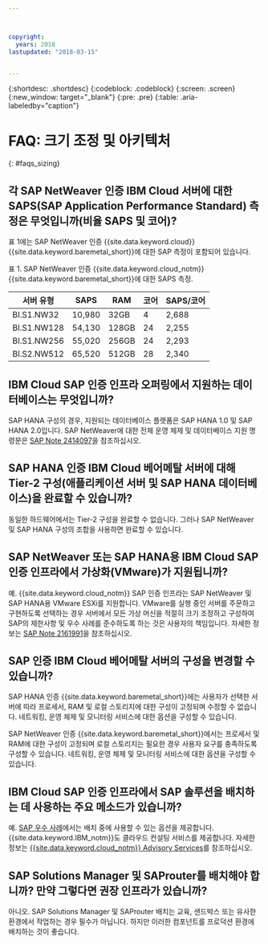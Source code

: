 ```yaml
---



copyright:
  years: 2018
lastupdated: "2018-03-15"


---
```


{:shortdesc: .shortdesc}
{:codeblock: .codeblock}
{:screen: .screen}
{:new_window: target="_blank"}
{:pre: .pre}
{:table: .aria-labeledby="caption"}

# FAQ: 크기 조정 및 아키텍처
{: #faqs_sizing}

## 각 SAP NetWeaver 인증 IBM Cloud 서버에 대한 SAPS(SAP Application Performance Standard) 측정은 무엇입니까(비율 SAPS 및 코어)?

표 1에는 SAP NetWeaver 인증 {{site.data.keyword.cloud}} {{site.data.keyword.baremetal_short}}에 대한 SAP 측정이 포함되어 있습니다.

표 1. SAP NetWeaver 인증 {{site.data.keyword.cloud_notm}} {{site.data.keyword.baremetal_short}}에 대한 SAPS 측정.

| **서버 유형** | **SAPS** | **RAM** | **코어** | **SAPS/코어** |
| --- | --- | --- | --- | --- |
| BI.S1.NW32 | 10,980 | 32GB | 4 | 2,688 |
| BI.S1.NW128 | 54,130 | 128GB | 24 | 2,255 |
| BI.S1.NW256 | 55,020 | 256GB | 24 | 2,293 |
| BI.S2.NW512 | 65,520 | 512GB | 28 | 2,340 |

## IBM Cloud SAP 인증 인프라 오퍼링에서 지원하는 데이터베이스는 무엇입니까?

SAP HANA 구성의 경우, 지원되는 데이터베이스 플랫폼은 SAP HANA 1.0 및 SAP HANA 2.0입니다. SAP NetWeaver에 대한 전체 운영 체제 및 데이터베이스 지원 명령문은 [SAP Note 2414097](https://launchpad.support.sap.com/#/notes/2414097)을 참조하십시오.

## SAP HANA 인증 IBM Cloud 베어메탈 서버에 대해 Tier-2 구성(애플리케이션 서버 및 SAP HANA 데이터베이스)을 완료할 수 있습니까?

동일한 하드웨어에서는 Tier-2 구성을 완료할 수 없습니다. 그러나 SAP NetWeaver 및 SAP HANA 구성의 조합을 사용하면 완료할 수 있습니다. 

## SAP NetWeaver 또는 SAP HANA용 IBM Cloud SAP 인증 인프라에서 가상화(VMware)가 지원됩니까?

예. {{site.data.keyword.cloud_notm}} SAP 인증 인프라는 SAP NetWeaver 및 SAP HANA용 VMware ESXi를 지원합니다. VMware를 실행 중인 서버를 주문하고 구현하도록 선택하는 경우 서버에서 모든 가상 머신을 적절히 크기 조정하고 구성하여 SAP의 제한사항 및 우수 사례를 준수하도록 하는 것은 사용자의 책임입니다. 자세한 정보는 [SAP Note 2161991](https://launchpad.support.sap.com/#/notes/2161991)을 참조하십시오.

## SAP 인증 IBM Cloud 베어메탈 서버의 구성을 변경할 수 있습니까?

SAP HANA 인증 {{site.data.keyword.baremetal_short}}에는 사용자가 선택한 서버에 따라 프로세서, RAM 및 로컬 스토리지에 대한 구성이 고정되며 수정할 수 없습니다. 네트워킹, 운영 체제 및 모니터링 서비스에 대한 옵션을 구성할 수 있습니다. 

SAP NetWeaver 인증 {{site.data.keyword.baremetal_short}}에서는 프로세서 및 RAM에 대한 구성이 고정되며 로컬 스토리지는 필요한 경우 사용자 요구를 충족하도록 구성할 수 있습니다. 네트워킹, 운영 체제 및 모니터링 서비스에 대한 옵션을 구성할 수 있습니다. 

## IBM Cloud SAP 인증 인프라에서 SAP 솔루션을 배치하는 데 사용하는 주요 메소드가 있습니까? 

예. [SAP 우수 사례](https://help.sap.com/viewer/p/SAP_Best_Practices)에서는 배치 중에 사용할 수 있는 옵션을 제공합니다. {{site.data.keyword.IBM_notm}}도 클라우드 컨설팅 서비스를 제공합니다. 자세한 정보는 [{{site.data.keyword.cloud_notm}} Advisory Services](https://www.ibm.com/us-en/marketplace/cloud-consulting-services)를 참조하십시오.

## SAP Solutions Manager 및 SAProuter를 배치해야 합니까? 만약 그렇다면 권장 인프라가 있습니까?

아니오. SAP Solutions Manager 및 SAProuter 배치는 교육, 샌드박스 또는 유사한 환경에서 작업하는 경우 필수가 아닙니다. 하지만 이러한 컴포넌트를 프로덕션 환경에 배치하는 것이 좋습니다. 

